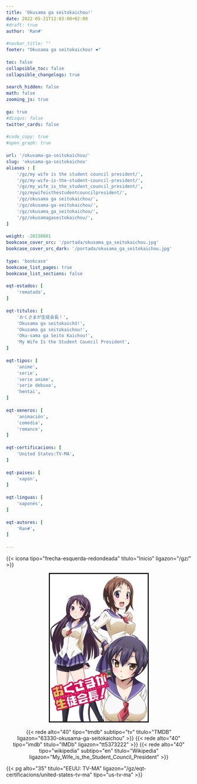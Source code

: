 ```yaml
---
title: 'Okusama ga seitokaichou!'
date: 2022-05-21T12:03:00+02:00
#draft: true
author: 'Ran#'

#navbar_title: ""
footer: "Okusama ga seitokaichou! ❤️"

toc: false
collapsible_toc: false
collapsible_changelogs: true

search_hidden: false
math: false
zooming_js: true

ga: true
#disqus: false
twitter_cards: false

#code_copy: true
#open_graph: true

url: '/okusama-ga-seitokaichou/'
slug: 'okusama-ga-seitokaichou'
aliases : [
    '/gz/my wife is the student council president/',
    '/gz/my-wife-is-the-student-council-president/',
    '/gz/my_wife_is_the_student_council_president/',
    '/gz/mywifeisthestudentcouncilpresident/',
    '/gz/okusama ga seitokaichou/',
    '/gz/okusama-ga-seitokaichou/',
    '/gz/okusama_ga_seitokaichou/',
    '/gz/okusamagaseitokaichou/',
]

weight: -20150601
bookcase_cover_src: '/portada/okusama_ga_seitokaichou.jpg'
bookcase_cover_src_dark: '/portada/okusama_ga_seitokaichou.jpg'

type: 'bookcase'
bookcase_list_pages: true
bookcase_list_sections: false

eqt-estados: [
    'rematado',
]

eqt-titulos: [
    'おくさまが生徒会長！',
    'Okusama ga seitokaichô!',
    'Okusama ga seitokaichou!',
    'Oku-sama ga Seito Kaichou!',
    'My Wife Is the Student Council President',
]

eqt-tipos: [
    'anime',
    'serie',
    'serie anime',
    'serie debuxo',
    'hentai',
]

eqt-xeneros: [
    'animación',
    'comedia',
    'romance',
]

eqt-certificacions: [
    'United States:TV-MA',
]

eqt-paises: [
    'xapón',
]

eqt-linguas: [
    'xaponés',
]

eqt-autores: [
    'Ran#',
]

---
```


{{< icona tipo="frecha-esquerda-redondeada" titulo="Inicio" ligazon="/gz/" >}}

<div style="text-align: center">
<img style="border: 3px solid currentColor" height=400 title="Okusama ga seitokaichou!" alt="Okusama ga seitokaichou!" src="/portada/okusama_ga_seitokaichou.jpg">

{{< rede alto="40" tipo="tmdb" subtipo="tv" titulo="TMDB" ligazon="63330-okusama-ga-seitokaichou" >}}
{{< rede alto="40" tipo="imdb" titulo="IMDb" ligazon="tt5373222" >}}
{{< rede alto="40" tipo="wikipedia" subtipo="en" titulo="Wikipedia" ligazon="My_Wife_is_the_Student_Council_President" >}}
</div>

{{< pg alto="35" titulo="EEUU: TV-MA" ligazon="/gz/eqt-certificacions/united-states-tv-ma" tipo="us-tv-ma" >}}
